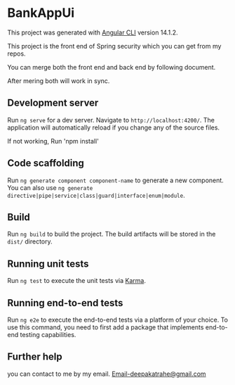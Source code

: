 # BankAppUi

This project was generated with [Angular CLI](https://github.com/angular/angular-cli) version 14.1.2.

This project is the front end of Spring security which you can get from my repos.

You can merge both the front end and back end by following document.

After mering both will work in sync.

## Development server

Run `ng serve` for a dev server. Navigate to `http://localhost:4200/`. The application will automatically reload if you change any of the source files.

If not working,
Run 'npm install'

## Code scaffolding

Run `ng generate component component-name` to generate a new component. You can also use `ng generate directive|pipe|service|class|guard|interface|enum|module`.

## Build

Run `ng build` to build the project. The build artifacts will be stored in the `dist/` directory.

## Running unit tests

Run `ng test` to execute the unit tests via [Karma](https://karma-runner.github.io).

## Running end-to-end tests

Run `ng e2e` to execute the end-to-end tests via a platform of your choice. To use this command, you need to first add a package that implements end-to-end testing capabilities.

## Further help

you can contact to me by my email.
Email-deepakatrahe@gmail.com




